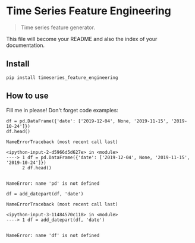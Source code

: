 # Time Series Feature Engineering
> Time series feature generator.


This file will become your README and also the index of your documentation.

## Install

`pip install timeseries_feature_engineering`

## How to use

Fill me in please! Don't forget code examples:

```
df = pd.DataFrame({'date': ['2019-12-04', None, '2019-11-15', '2019-10-24']})
df.head()
```


    

    NameErrorTraceback (most recent call last)

    <ipython-input-2-d5966d5d627e> in <module>
    ----> 1 df = pd.DataFrame({'date': ['2019-12-04', None, '2019-11-15', '2019-10-24']})
          2 df.head()


    NameError: name 'pd' is not defined


```
df = add_datepart(df, 'date')
```


    

    NameErrorTraceback (most recent call last)

    <ipython-input-3-11484570c118> in <module>
    ----> 1 df = add_datepart(df, 'date')
    

    NameError: name 'df' is not defined

